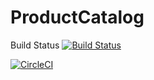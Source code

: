 # ProductCatalog
Build Status
[![Build Status](https://circleci.com/gh/SEG2105F18/ProductCatalog.png?branch=master)](https://circleci.com/gh/SEG2105F18/ProductCatalog)

[![CircleCI](https://circleci.com/gh/8190398/ProductCatalog.svg?style=svg)](https://circleci.com/gh/8190398/ProductCatalog)

